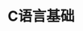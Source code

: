 ---
lang: zh-CN
title: C语言基础
titleTemplate: 数据结构需要掌握的C语言基础
description: 学好C语言，走遍天下都不怕
aside: left
lastUpdated: true
sidebar: false
footer: false
prev:
  text: '第五篇|泰勒公式'
  link: '/study/math/Advanced_Mathematics/泰勒公式'
next:
  text: '第七篇|定积分'
  link: '/study/math/Advanced_Mathematics/定积分'  
---
